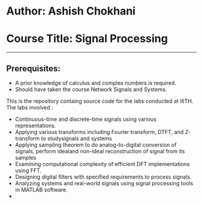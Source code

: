 # Author: Ashish Chokhani
# Course Title: Signal Processing

---

## Prerequisites:
- A prior knowledge of calculus and complex numbers is required.
- Should have taken the course Network Signals and Systems.

This is the repository containg source code for the labs conducted at IIITH. The labs involved :
- Continuous-time and discrete-time signals using various representations.
- Applying various transforms including Fourier transform, DTFT, and Z- transform to studysignals and systems
-  Applying sampling theorem to do analog-to-digital conversion of signals, perform idealand non-ideal reconstruction of signal from its samples
-  Examining computational complexity of efficient DFT implementations using FFT.
-  Designing digital filters with specified requirements to process signals.
-  Analyzing systems and real-world signals using signal processing tools in MATLAB software.
-  
